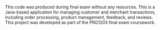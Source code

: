 This code was produced during final exam without any resources. This is a Java-based application for managing customer and merchant transactions, including order processing, product management, feedback, and reviews. This project was developed as part of the PRG1203 final exam coursework.
